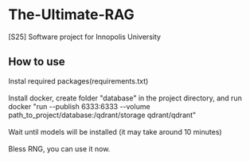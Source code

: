# The-Ultimate-RAG
[S25] Software project for Innopolis University


## How to use
Instal required packages(requirements.txt) <br />
<br />
Install docker, create folder "database" in the project directory, and run docker "run --publish 6333:6333 --volume path_to_project/database:/qdrant/storage qdrant/qdrant" <br />
<br />
Wait until models will be installed (it may take around 10 minutes) <br />
<br />
Bless RNG, you can use it now.

